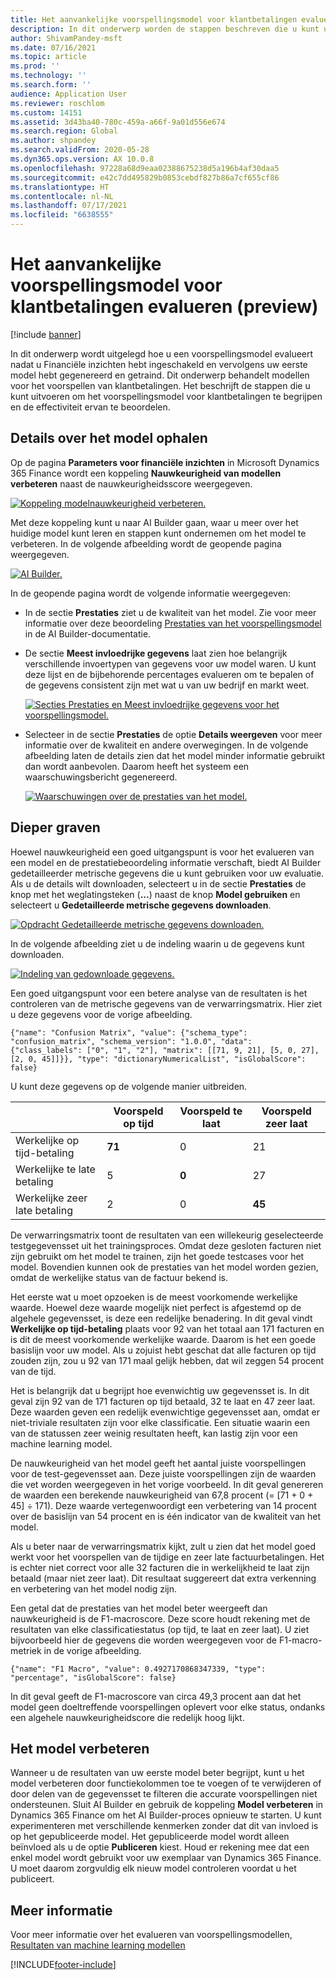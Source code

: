 ```yaml
---
title: Het aanvankelijke voorspellingsmodel voor klantbetalingen evalueren (preview)
description: In dit onderwerp worden de stappen beschreven die u kunt uitvoeren om het voorspellingsmodel voor klantbetalingen te begrijpen en de effectiviteit ervan te beoordelen.
author: ShivamPandey-msft
ms.date: 07/16/2021
ms.topic: article
ms.prod: ''
ms.technology: ''
ms.search.form: ''
audience: Application User
ms.reviewer: roschlom
ms.custom: 14151
ms.assetid: 3d43ba40-780c-459a-a66f-9a01d556e674
ms.search.region: Global
ms.author: shpandey
ms.search.validFrom: 2020-05-28
ms.dyn365.ops.version: AX 10.0.8
ms.openlocfilehash: 97228a68d9eaa02388675238d5a196b4af30daa5
ms.sourcegitcommit: e42c7dd495829b0853cebdf827b86a7cf655cf86
ms.translationtype: HT
ms.contentlocale: nl-NL
ms.lasthandoff: 07/17/2021
ms.locfileid: "6638555"
---
```

# <a name="evaluate-the-initial-customer-payment-prediction-model-preview"></a>Het aanvankelijke voorspellingsmodel voor klantbetalingen evalueren (preview)

[!include [banner](../includes/banner.md)]

In dit onderwerp wordt uitgelegd hoe u een voorspellingsmodel evalueert nadat u Financiële inzichten hebt ingeschakeld en vervolgens uw eerste model hebt gegenereerd en getraind. Dit onderwerp behandelt modellen voor het voorspellen van klantbetalingen. Het beschrijft de stappen die u kunt uitvoeren om het voorspellingsmodel voor klantbetalingen te begrijpen en de effectiviteit ervan te beoordelen.

## <a name="getting-details-about-the-model"></a>Details over het model ophalen

Op de pagina **Parameters voor financiële inzichten** in Microsoft Dynamics 365 Finance wordt een koppeling **Nauwkeurigheid van modellen verbeteren** naast de nauwkeurigheidsscore weergegeven.

[![Koppeling modelnauwkeurigheid verbeteren.](./media/prediction-model.png)](./media/prediction-model.png)

Met deze koppeling kunt u naar AI Builder gaan, waar u meer over het huidige model kunt leren en stappen kunt ondernemen om het model te verbeteren. In de volgende afbeelding wordt de geopende pagina weergegeven.

[![AI Builder.](./media/what-to-predict.png)](./media/what-to-predict.png)

In de geopende pagina wordt de volgende informatie weergegeven:

- In de sectie **Prestaties** ziet u de kwaliteit van het model. Zie voor meer informatie over deze beoordeling [Prestaties van het voorspellingsmodel](/ai-builder/prediction-performance) in de AI Builder-documentatie.
- De sectie **Meest invloedrijke gegevens** laat zien hoe belangrijk verschillende invoertypen van gegevens voor uw model waren. U kunt deze lijst en de bijbehorende percentages evalueren om te bepalen of de gegevens consistent zijn met wat u van uw bedrijf en markt weet.

    [![Secties Prestaties en Meest invloedrijke gegevens voor het voorspellingsmodel.](./media/models.png)](./media/models.png)

- Selecteer in de sectie **Prestaties** de optie **Details weergeven** voor meer informatie over de kwaliteit en andere overwegingen. In de volgende afbeelding laten de details zien dat het model minder informatie gebruikt dan wordt aanbevolen. Daarom heeft het systeem een waarschuwingsbericht gegenereerd.

    [![Waarschuwingen over de prestaties van het model.](./media/details.png)](./media/details.png)

## <a name="digging-deeper"></a>Dieper graven

Hoewel nauwkeurigheid een goed uitgangspunt is voor het evalueren van een model en de prestatiebeoordeling informatie verschaft, biedt AI Builder gedetailleerder metrische gegevens die u kunt gebruiken voor uw evaluatie. Als u de details wilt downloaden, selecteert u in de sectie **Prestaties** de knop met het weglatingsteken (**...**) naast de knop **Model gebruiken** en selecteert u **Gedetailleerde metrische gegevens downloaden**.

[![Opdracht Gedetailleerde metrische gegevens downloaden.](./media/performance.png)](./media/performance.png)

In de volgende afbeelding ziet u de indeling waarin u de gegevens kunt downloaden.

[![Indeling van gedownloade gegevens.](./media/data-format.png)](./media/data-format.png)

Een goed uitgangspunt voor een betere analyse van de resultaten is het controleren van de metrische gegevens van de verwarringsmatrix. Hier ziet u deze gegevens voor de vorige afbeelding.

`{"name": "Confusion Matrix", "value": {"schema_type": "confusion_matrix", "schema_version": "1.0.0", "data": {"class_labels": ["0", "1", "2"], "matrix": [[71, 9, 21], [5, 0, 27], [2, 0, 45]]}}, "type": "dictionaryNumericalList", "isGlobalScore": false}`

U kunt deze gegevens op de volgende manier uitbreiden.

| &nbsp;                   | Voorspeld op tijd | Voorspeld te laat | Voorspeld zeer laat |
|--------------------------|-------------------|----------------|---------------------|
| Werkelijke op tijd-betaling   | **71**            | 0              | 21                  |
| Werkelijke te late betaling      | 5                 | **0**          | 27                  |
| Werkelijke zeer late betaling | 2                 | 0              | **45**              |

De verwarringsmatrix toont de resultaten van een willekeurig geselecteerde testgegevensset uit het trainingsproces. Omdat deze gesloten facturen niet zijn gebruikt om het model te trainen, zijn het goede testcases voor het model. Bovendien kunnen ook de prestaties van het model worden gezien, omdat de werkelijke status van de factuur bekend is.

Het eerste wat u moet opzoeken is de meest voorkomende werkelijke waarde. Hoewel deze waarde mogelijk niet perfect is afgestemd op de algehele gegevensset, is deze een redelijke benadering. In dit geval vindt **Werkelijke op tijd-betaling** plaats voor 92 van het totaal aan 171 facturen en is dit de meest voorkomende werkelijke waarde. Daarom is het een goede basislijn voor uw model. Als u zojuist hebt geschat dat alle facturen op tijd zouden zijn, zou u 92 van 171 maal gelijk hebben, dat wil zeggen 54 procent van de tijd.

Het is belangrijk dat u begrijpt hoe evenwichtig uw gegevensset is. In dit geval zijn 92 van de 171 facturen op tijd betaald, 32 te laat en 47 zeer laat. Deze waarden geven een redelijk evenwichtige gegevensset aan, omdat er niet-triviale resultaten zijn voor elke classificatie. Een situatie waarin een van de statussen zeer weinig resultaten heeft, kan lastig zijn voor een machine learning model.

De nauwkeurigheid van het model geeft het aantal juiste voorspellingen voor de test-gegevensset aan. Deze juiste voorspellingen zijn de waarden die vet worden weergegeven in het vorige voorbeeld. In dit geval genereren de waarden een berekende nauwkeurigheid van 67,8 procent (= \[71 + 0 + 45\] ÷ 171). Deze waarde vertegenwoordigt een verbetering van 14 procent over de basislijn van 54 procent en is één indicator van de kwaliteit van het model.

Als u beter naar de verwarringsmatrix kijkt, zult u zien dat het model goed werkt voor het voorspellen van de tijdige en zeer late factuurbetalingen. Het is echter niet correct voor alle 32 facturen die in werkelijkheid te laat zijn betaald (maar niet zeer laat). Dit resultaat suggereert dat extra verkenning en verbetering van het model nodig zijn.

Een getal dat de prestaties van het model beter weergeeft dan nauwkeurigheid is de F1-macroscore. Deze score houdt rekening met de resultaten van elke classificatiestatus (op tijd, te laat en zeer laat). U ziet bijvoorbeeld hier de gegevens die worden weergegeven voor de F1-macro-metriek in de vorige afbeelding.

`{"name": "F1 Macro", "value": 0.4927170868347339, "type": "percentage", "isGlobalScore": false}`

In dit geval geeft de F1-macroscore van circa 49,3 procent aan dat het model geen doeltreffende voorspellingen oplevert voor elke status, ondanks een algehele nauwkeurigheidscore die redelijk hoog lijkt.

## <a name="improving-the-model"></a>Het model verbeteren

Wanneer u de resultaten van uw eerste model beter begrijpt, kunt u het model verbeteren door functiekolommen toe te voegen of te verwijderen of door delen van de gegevensset te filteren die accurate voorspellingen niet ondersteunen. Sluit AI Builder en gebruik de koppeling **Model verbeteren** in Dynamics 365 Finance om het AI Builder-proces opnieuw te starten. U kunt experimenteren met verschillende kenmerken zonder dat dit van invloed is op het gepubliceerde model. Het gepubliceerde model wordt alleen beïnvloed als u de optie **Publiceren** kiest. Houd er rekening mee dat een enkel model wordt gebruikt voor uw exemplaar van Dynamics 365 Finance. U moet daarom zorgvuldig elk nieuw model controleren voordat u het publiceert.

## <a name="for-more-information"></a>Meer informatie

Voor meer informatie over het evalueren van voorspellingsmodellen, [Resultaten van machine learning modellen](/confusion-matrix.md)

[!INCLUDE[footer-include](../../includes/footer-banner.md)]
